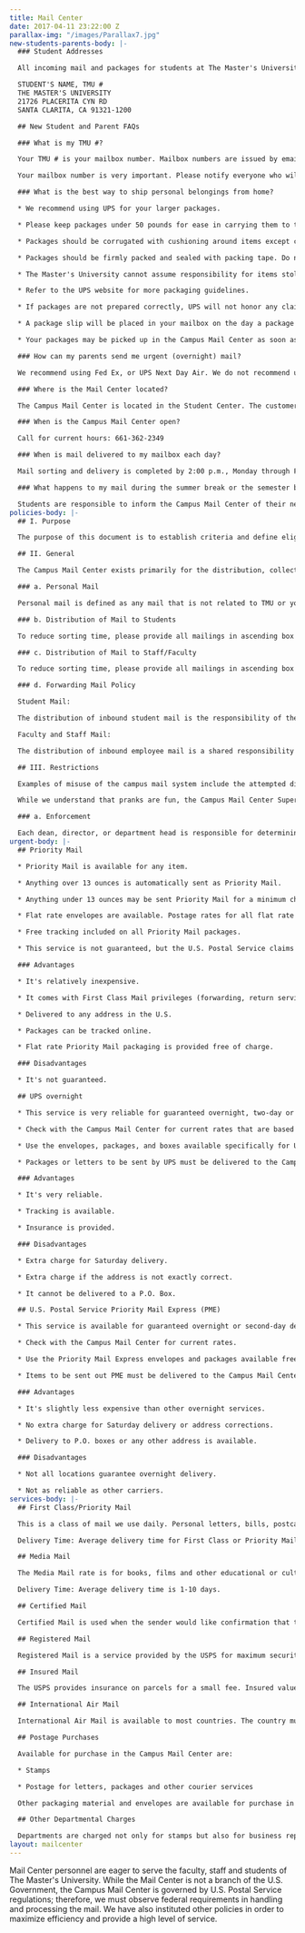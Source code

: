```yaml
---
title: Mail Center
date: 2017-04-11 23:22:00 Z
parallax-img: "/images/Parallax7.jpg"
new-students-parents-body: |-
  ### Student Addresses

  All incoming mail and packages for students at The Master's University should be addressed:

  STUDENT'S NAME, TMU #
  THE MASTER'S UNIVERSITY
  21726 PLACERITA CYN RD
  SANTA CLARITA, CA 91321-1200

  ## New Student and Parent FAQs

  ### What is my TMU #?

  Your TMU # is your mailbox number. Mailbox numbers are issued by email during the early part of August, provided the student has completed the registration process. Information about accessing your mailbox combination will also be included in the email.

  Your mailbox number is very important. Please notify everyone who will be sending you mail to include your mailbox number on all address labels. Mail received without your mailbox number will be delayed.

  ### What is the best way to ship personal belongings from home?

  * We recommend using UPS for your larger packages.

  * Please keep packages under 50 pounds for ease in carrying them to the dorms.

  * Packages should be corrugated with cushioning around items except clothing and books.

  * Packages should be firmly packed and sealed with packing tape. Do not use rope, twine, masking tape or duct tape.

  * The Master's University cannot assume responsibility for items stolen or damaged during shipment. Therefore, make sure all of your packages are insured.

  * Refer to the UPS website for more packaging guidelines.

  * If packages are not prepared correctly, UPS will not honor any claims against damage.

  * A package slip will be placed in your mailbox on the day a package arrives.

  * Your packages may be picked up in the Campus Mail Center as soon as you arrive, however you may want to wait until you have checked in and have your room key, so you won't have to carry them around.

  ### How can my parents send me urgent (overnight) mail?

  We recommend using Fed Ex, or UPS Next Day Air. We do not recommend using the U.S. Postal Service Priority Mail Express. The Mail Center staff signs for all Fed Ex, UPS and other accountable mail. We will put a package slip into the student's mailbox. The student will sign for the package when he/she comes to the window to pick it up. Our policy is, "if we sign for it, you sign for it." For other important mail that is not "urgent" (i.e., airline tickets, money order, other valuable items), we suggest using certified mail or registered mail for added security.

  ### Where is the Mail Center located?

  The Campus Mail Center is located in the Student Center. The customer service window is located inside the Bookstore.

  ### When is the Campus Mail Center open?

  Call for current hours: 661-362-2349

  ### When is mail delivered to my mailbox each day?

  Mail sorting and delivery is completed by 2:00 p.m., Monday through Friday.

  ### What happens to my mail during the summer break or the semester break? How do I forward my mail after I graduate or transfer?

  Students are responsible to inform the Campus Mail Center of their new address if they leave the College for any reason. You may click [here](https://www2.masters.edu/IqWeb/secure/logon.asp?TargetPage=secure%2Ftmc%2Fforwardaddress%2Fstudentf) to complete an online forwarding request. Mail is forwarded during the summer break or if a student leaves the College due to graduation, transfer or withdrawal. Mail is not forwarded during the semester (holiday) break. Mail is forwarded for a period of 12 months. The forwarding address should be updated if it changes during that period of time and students should notify all businesses, friends and family of their new address as soon as possible. Due to a USPS policy, magazines will not be forwarded. Be sure to inform magazine companies of your new address eight weeks before you move.
policies-body: |-
  ## I. Purpose

  The purpose of this document is to establish criteria and define eligibility and restrictions in the use of The Master's University Campus Mail Center. While the Mail Center is not a branch of the U.S. Government, we are governed by U.S. Postal regulations; therefore we must observe federal requirements in handling and processing the mail. We have also instituted other policies in order to maximize efficiency and provide a high level of service to the staff, faculty and students of The Master's College.

  ## II. General

  The Campus Mail Center exists primarily for the distribution, collection and processing of The Master's University intra-campus mail and mail sent via the USPS and various express carriers. The Master's College campus mail system is a restricted service, which is available for official business only. Official materials are those dealing with some aspect of college operations, which can be defined as essential to the activities of the institution as differentiated from private business or personal mail. It is not available for private gain or use by non-college groups for the advertisement of programs or political endorsements not sponsored by the College. However, stamps and package postage may be purchased during window hours for personal or other use.

  ### a. Personal Mail

  Personal mail is defined as any mail that is not related to TMU or your position at TMU, such as utility bills, credit card and bank accounts, periodicals not related to your position at TMU. All faculty and staff are required to receive their personal mail at home or at another permanent address. Occasional correspondence from friends and/or colleagues is acceptable. Your TMU address should never be given as your permanent address unless you live on campus. Packages received by TMU which appear to be of a personal nature will not be delivered to you. You will receive a call and will need to come and pick the package up from the Campus Mail Center.

  ### b. Distribution of Mail to Students

  To reduce sorting time, please provide all mailings in ascending box number order. If every student on-campus is receiving the same information, names and box numbers are not necessary. Full sheet mailings should be tri-folded for efficient stuffing of mailboxes. Please give two days notice in order to guarantee timely delivery of a mass mailing.

  ### c. Distribution of Mail to Staff/Faculty

  To reduce sorting time, please provide all mailings in ascending box number order. Mailing directed to specific faculty or staff requires individual name and box numbers. Faculty and staff can also distribute information by sending one flyer to each department to post, sending a bundle of flyers to each department to distribute or emailing the department.

  ### d. Forwarding Mail Policy

  Student Mail:

  The distribution of inbound student mail is the responsibility of the TMC Campus Mail Center Supervisor. This includes the handling of mail for enrolled students on campus and forwarding the mail to students who have recently left the campus. First Class Mail is forwarded for a period of 12 months. NOTE: Magazine subscriptions will not be forwarded by the Campus Mail Center. The USPS will not accept magazines to be forwarded. If you know when you are leaving the college, notify magazine companies at least eight weeks in advance to let them know your new address. We apologize for the inconvenience. This is a USPS policy.

  Faculty and Staff Mail:

  The distribution of inbound employee mail is a shared responsibility of the Campus Mail Center supervisor and the departments to whom the mail is delivered. The responsibility for forwarding employee departmental mail is that of each department.

  ## III. Restrictions

  Examples of misuse of the campus mail system include the attempted distribution of chain letters, hate mail, obscene mail, letters to gain personal profit (pyramid schemes) and political endorsements.

  While we understand that pranks are fun, the Campus Mail Center Supervisor MUST approve any pranks involving mailboxes or the Mail Center AHEAD OF TIME. Absolutely no pranks that emit any sort of odor will be allowed!

  ### a. Enforcement

  Each dean, director, or department head is responsible for determining if materials to be distributed by the Campus Mail Center relate to official business of the College. When questions occur concerning such determination, the matter must be referred to the next level of college administration (dean, director, vice president, etc.). Material found within the Campus Mail Center to be in violation of this policy will be removed immediately and the appropriate administrator will be contacted.
urgent-body: |-
  ## Priority Mail

  * Priority Mail is available for any item.

  * Anything over 13 ounces is automatically sent as Priority Mail.

  * Anything under 13 ounces may be sent Priority Mail for a minimum charge.

  * Flat rate envelopes are available. Postage rates for all flat rate packages are posted outside the Customer Service Window.

  * Free tracking included on all Priority Mail packages.

  * This service is not guaranteed, but the U.S. Postal Service claims it is faster than First Class Mail.

  ### Advantages

  * It's relatively inexpensive.

  * It comes with First Class Mail privileges (forwarding, return service, etc.).

  * Delivered to any address in the U.S.

  * Packages can be tracked online.

  * Flat rate Priority Mail packaging is provided free of charge.

  ### Disadvantages

  * It's not guaranteed.

  ## UPS overnight

  * This service is very reliable for guaranteed overnight, two-day or three-day delivery.

  * Check with the Campus Mail Center for current rates that are based on weight and zone.

  * Use the envelopes, packages, and boxes available specifically for UPS purposes. The packaging is free of charge.

  * Packages or letters to be sent by UPS must be delivered to the Campus Mail Center by 3:00 p.m.

  ### Advantages

  * It's very reliable.

  * Tracking is available.

  * Insurance is provided.

  ### Disadvantages

  * Extra charge for Saturday delivery.

  * Extra charge if the address is not exactly correct.

  * It cannot be delivered to a P.O. Box.

  ## U.S. Postal Service Priority Mail Express (PME)

  * This service is available for guaranteed overnight or second-day delivery.

  * Check with the Campus Mail Center for current rates.

  * Use the Priority Mail Express envelopes and packages available free of charge.

  * Items to be sent out PME must be delivered to the Campus Mail Center by 3:00 p.m.

  ### Advantages

  * It's slightly less expensive than other overnight services.

  * No extra charge for Saturday delivery or address corrections.

  * Delivery to P.O. boxes or any other address is available.

  ### Disadvantages

  * Not all locations guarantee overnight delivery.

  * Not as reliable as other carriers.
services-body: |-
  ## First Class/Priority Mail

  This is a class of mail we use daily. Personal letters, bills, postcards and similar items must be sent first class. Current rates are available in the Campus Mail Center.

  Delivery Time: Average delivery time for First Class or Priority Mail is 1-4 days. Priority Mail packaging is available outside the Mail Center customer service window inside the Bookstore.

  ## Media Mail

  The Media Mail rate is for books, films and other educational or cultural materials. Media Mail must not contain any personal correspondence, and it can be opened and inspected by any postal employee, unlike all other classes of mail, which are sealed against inspection.

  Delivery Time: Average delivery time is 1-10 days.

  ## Certified Mail

  Certified Mail is used when the sender would like confirmation that the recipient received the letter. A signed card can be returned to the sender, showing the recipient's signature and date received. Certified Mail may take a little longer for the addressee to receive than regular First Class Mail. Delays may occur if the recipient is not available to sign for the letter. The certified letter is held for pickup at the post office for a period of 15 days. If it is not picked up by the recipient within that period of time, it is returned to the sender. The Certified Mail will not be left at a residence. The mail carrier will leave a note for the recipient.

  ## Registered Mail

  Registered Mail is a service provided by the USPS for maximum security when sending valuables through the mail. We do not provide this service at the Campus Mail Center.

  ## Insured Mail

  The USPS provides insurance on parcels for a small fee. Insured values may be anything from $100 to $500. Any item insured for more than $500 must be taken to the Post Office--the Campus Mail Center will not handle those items. Keep in mind that Registered Mail and Insured Mail, like Certified Mail, may take a little longer because of special handling.

  ## International Air Mail

  International Air Mail is available to most countries. The country must be written in English on the last line of the address in all capital letters. A custom form must be included for packages weighing 16 ounces or more and for flat rate envelopes.

  ## Postage Purchases

  Available for purchase in the Campus Mail Center are:

  * Stamps

  * Postage for letters, packages and other courier services

  Other packaging material and envelopes are available for purchase in the Bookstore. Stamps may be purchased using cash, personal check or a Faculty/Staff department account. We do not accept credit cards at this time.

  ## Other Departmental Charges

  Departments are charged not only for stamps but also for business reply mail, bulk mail, postage due letters and metered mail. Charges are calculated monthly and a monthly report is sent to the business office. If you have any questions about your charges, please contact the Campus Mail Center Supervisor at ext. 2348.
layout: mailcenter
---
```


Mail Center personnel are eager to serve the faculty, staff and students of The Master's University. While the Mail Center is not a branch of the U.S. Government, the Campus Mail Center is governed by U.S. Postal Service regulations; therefore, we must observe federal requirements in handling and processing the mail. We have also instituted other policies in order to maximize efficiency and provide a high level of service.